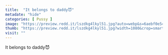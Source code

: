 ```yaml
---
title:  "It belongs to daddy😈"
metadate: "hide"
categories: [ Pussy ]
image: "https://preview.redd.it/lszdkg4lkyl51.jpg?auto=webp&s=6aebf0e54248c799de11ebeca11178008f93cc1f"
thumb: "https://preview.redd.it/lszdkg4lkyl51.jpg?width=1080&crop=smart&auto=webp&s=ae47be54c05586ca3425641de4d5894253c5dd89"
visit: ""
---
```

It belongs to daddy😈
